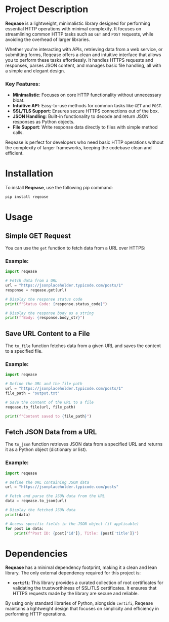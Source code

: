 # Project Description

**Reqease** is a lightweight, minimalistic library designed for performing essential HTTP operations with minimal complexity. It focuses on streamlining common HTTP tasks such as `GET` and `POST` requests, while avoiding the overhead of larger libraries.

Whether you're interacting with APIs, retrieving data from a web service, or submitting forms, Reqease offers a clean and intuitive interface that allows you to perform these tasks effortlessly. It handles HTTPS requests and responses, parses JSON content, and manages basic file handling, all with a simple and elegant design.

### Key Features:
- **Minimalistic**: Focuses on core HTTP functionality without unnecessary bloat.
- **Intuitive API**: Easy-to-use methods for common tasks like `GET` and `POST`.
- **SSL/TLS Support**: Ensures secure HTTPS connections out of the box.
- **JSON Handling**: Built-in functionality to decode and return JSON responses as Python objects.
- **File Support**: Write response data directly to files with simple method calls.

Reqease is perfect for developers who need basic HTTP operations without the complexity of larger frameworks, keeping the codebase clean and efficient.

# Installation

To install **Reqease**, use the following pip command:

```bash
pip install reqease
```

# Usage

## Simple GET Request

You can use the `get` function to fetch data from a URL over HTTPS:

### Example:

```python
import reqease

# Fetch data from a URL
url = "https://jsonplaceholder.typicode.com/posts/1"
response = reqease.get(url)

# Display the response status code
print(f"Status Code: {response.status_code}")

# Display the response body as a string
print(f"Body: {response.body_str}")
```

## Save URL Content to a File

The `to_file` function fetches data from a given URL and saves the content to a specified file.

### Example:

```python
import reqease

# Define the URL and the file path
url = "https://jsonplaceholder.typicode.com/posts/1"
file_path = "output.txt"

# Save the content of the URL to a file
reqease.to_file(url, file_path)

print(f"Content saved to {file_path}")
```

## Fetch JSON Data from a URL

The `to_json` function retrieves JSON data from a specified URL and returns it as a Python object (dictionary or list).

### Example:

```python
import reqease

# Define the URL containing JSON data
url = "https://jsonplaceholder.typicode.com/posts"

# Fetch and parse the JSON data from the URL
data = reqease.to_json(url)

# Display the fetched JSON data
print(data)

# Access specific fields in the JSON object (if applicable)
for post in data:
    print(f"Post ID: {post['id']}, Title: {post['title']}")
```

# Dependencies

**Reqease** has a minimal dependency footprint, making it a clean and lean library. The only external dependency required for this project is:

- **`certifi`**: This library provides a curated collection of root certificates for validating the trustworthiness of SSL/TLS certificates. It ensures that HTTPS requests made by the library are secure and reliable.

By using only standard libraries of Python, alongside `certifi`, Reqease maintains a lightweight design that focuses on simplicity and efficiency in performing HTTP operations.